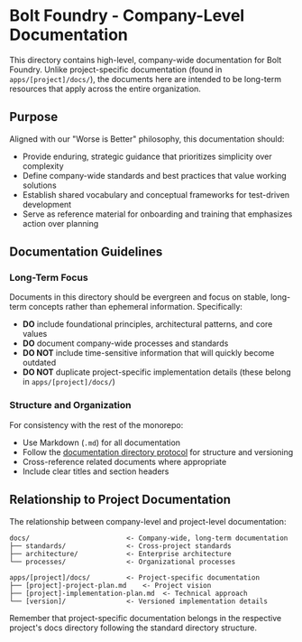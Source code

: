 # Bolt Foundry - Company-Level Documentation

This directory contains high-level, company-wide documentation for Bolt Foundry.
Unlike project-specific documentation (found in `apps/[project]/docs/`), the
documents here are intended to be long-term resources that apply across the
entire organization.

## Purpose

Aligned with our "Worse is Better" philosophy, this documentation should:

- Provide enduring, strategic guidance that prioritizes simplicity over
  complexity
- Define company-wide standards and best practices that value working solutions
- Establish shared vocabulary and conceptual frameworks for test-driven
  development
- Serve as reference material for onboarding and training that emphasizes action
  over planning

## Documentation Guidelines

### Long-Term Focus

Documents in this directory should be evergreen and focus on stable, long-term
concepts rather than ephemeral information. Specifically:

- **DO** include foundational principles, architectural patterns, and core
  values
- **DO** document company-wide processes and standards
- **DO NOT** include time-sensitive information that will quickly become
  outdated
- **DO NOT** duplicate project-specific implementation details (these belong in
  `apps/[project]/docs/`)

### Structure and Organization

For consistency with the rest of the monorepo:

- Use Markdown (`.md`) for all documentation
- Follow the
  [documentation directory protocol](../decks/cards/behaviors/docs-directory.bhc.md)
  for structure and versioning
- Cross-reference related documents where appropriate
- Include clear titles and section headers

## Relationship to Project Documentation

The relationship between company-level and project-level documentation:

```
docs/                        <- Company-wide, long-term documentation
├── standards/               <- Cross-project standards
├── architecture/            <- Enterprise architecture
└── processes/               <- Organizational processes

apps/[project]/docs/         <- Project-specific documentation
├── [project]-project-plan.md    <- Project vision
├── [project]-implementation-plan.md  <- Technical approach
└── [version]/               <- Versioned implementation details
```

Remember that project-specific documentation belongs in the respective project's
docs directory following the standard directory structure.
